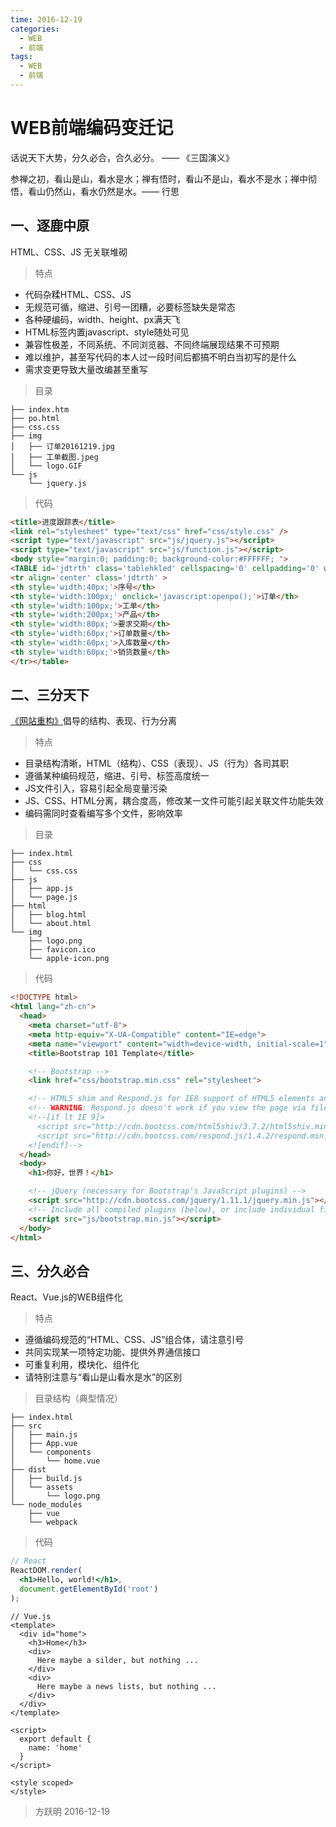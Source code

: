 ```yaml
---
time: 2016-12-19
categories:
  - WEB
  - 前端
tags:
  - WEB
  - 前端
---
```


# WEB前端编码变迁记

话说天下大势，分久必合，合久必分。 —— 《三国演义》

参禅之初，看山是山，看水是水；禅有悟时，看山不是山，看水不是水；禅中彻悟，看山仍然山，看水仍然是水。—— 行思

## 一、逐鹿中原

HTML、CSS、JS 无关联堆砌

> 特点

- 代码杂糅HTML、CSS、JS
- 无规范可循，缩进、引号一团糟，必要标签缺失是常态
- 各种硬编码，width、height、px满天飞
- HTML标签内置javascript、style随处可见
- 兼容性极差，不同系统、不同浏览器、不同终端展现结果不可预期
- 难以维护，甚至写代码的本人过一段时间后都搞不明白当初写的是什么
- 需求变更导致大量改编甚至重写

> 目录

```text
├── index.htm
├── po.html
├── css.css
├── img
│   ├── 订单20161219.jpg
│   ├── 工单截图.jpeg
│   └── logo.GIF
└── js
    └── jquery.js
```

> 代码

```html
<title>进度跟踪表</title>
<link rel="stylesheet" type="text/css" href="css/style.css" />
<script type="text/javascript" src="js/jquery.js"></script>
<script type="text/javascript" src="js/function.js"></script>
<body style="margin:0; padding:0; background-color:#FFFFFF; ">
<TABLE id='jdtrth' class='tablehkled' cellspacing='0' cellpadding='0' width='1094px' >
<tr align='center' class='jdtrth' >
<th style='width:40px;'>序号</th>
<th style='width:100px;' onclick='javascript:openpo();'>订单</th>
<th style='width:100px;'>工单</th>
<th style='width:200px;'>产品</th>
<th style='width:80px;'>要求交期</th>
<th style='width:60px;'>订单数量</th>
<th style='width:60px;'>入库数量</th>
<th style='width:60px;'>销货数量</th>
</tr></table>
```

## 二、三分天下

[《网站重构》](https://book.douban.com/subject/1230451/)倡导的结构、表现、行为分离

> 特点

- 目录结构清晰，HTML（结构）、CSS（表现）、JS（行为）各司其职
- 遵循某种编码规范，缩进、引号、标签高度统一
- JS文件引入，容易引起全局变量污染
- JS、CSS、HTML分离，耦合度高，修改某一文件可能引起关联文件功能失效
- 编码需同时查看编写多个文件，影响效率

> 目录

```text
├── index.html
├── css
│   └── css.css
├── js
│   ├── app.js
│   └── page.js
├── html
│   ├── blog.html
│   └── about.html
└── img
    ├── logo.png
    ├── favicon.ico
    └── apple-icon.png
```

> 代码

```html
<!DOCTYPE html>
<html lang="zh-cn">
  <head>
    <meta charset="utf-8">
    <meta http-equiv="X-UA-Compatible" content="IE=edge">
    <meta name="viewport" content="width=device-width, initial-scale=1">
    <title>Bootstrap 101 Template</title>

    <!-- Bootstrap -->
    <link href="css/bootstrap.min.css" rel="stylesheet">

    <!-- HTML5 shim and Respond.js for IE8 support of HTML5 elements and media queries -->
    <!-- WARNING: Respond.js doesn't work if you view the page via file:// -->
    <!--[if lt IE 9]>
      <script src="http://cdn.bootcss.com/html5shiv/3.7.2/html5shiv.min.js"></script>
      <script src="http://cdn.bootcss.com/respond.js/1.4.2/respond.min.js"></script>
    <![endif]-->
  </head>
  <body>
    <h1>你好，世界！</h1>

    <!-- jQuery (necessary for Bootstrap's JavaScript plugins) -->
    <script src="http://cdn.bootcss.com/jquery/1.11.1/jquery.min.js"></script>
    <!-- Include all compiled plugins (below), or include individual files as needed -->
    <script src="js/bootstrap.min.js"></script>
  </body>
</html>
```

## 三、分久必合

React、Vue.js的WEB组件化

> 特点

- 遵循编码规范的“HTML、CSS、JS”组合体，请注意引号
- 共同实现某一项特定功能、提供外界通信接口
- 可重复利用，模块化、组件化
- 请特别注意与“看山是山看水是水”的区别

> 目录结构（典型情况）

```text
├── index.html
├── src
│   ├── main.js
│   ├── App.vue
│   └── components
│       └── home.vue
├── dist
│   ├── build.js
│   └── assets
│       └── logo.png
└── node_modules
    ├── vue
    └── webpack
```

> 代码

```jsx
// React
ReactDOM.render(
  <h1>Hello, world!</h1>,
  document.getElementById('root')
);
```

```vue
// Vue.js
<template>
  <div id="home">
    <h3>Home</h3>
    <div>
      Here maybe a silder, but nothing ...
    </div>
    <div>
      Here maybe a news lists, but nothing ...
    </div>
  </div>
</template>

<script>
  export default {
    name: 'home'
  }
</script>

<style scoped>
</style>
```

> 方跃明
> 2016-12-19
